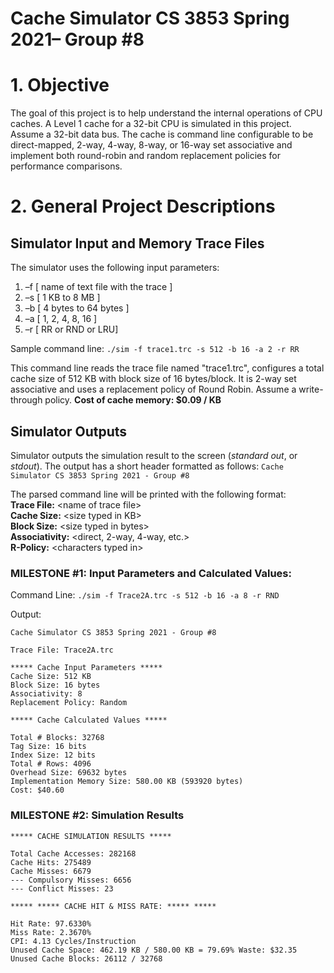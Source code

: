 # Cache Simulator CS 3853 Spring 2021– Group #8
# 1. Objective
The goal of this project is to help understand the internal operations of CPU caches. A Level 1 cache for a 32-bit CPU is simulated in this project. Assume a 32-bit data bus. The cache is command line configurable to be direct-mapped, 2-way, 4-way, 8-way, or 16-way set associative and implement both round-robin and random replacement policies for performance comparisons.

# 2. General Project Descriptions
##  Simulator Input and Memory Trace Files
The simulator uses the following input parameters:
1. –f <trace file name> [ name of text file with the trace ] 
2. –s <cache size in KB> [ 1 KB to 8 MB ] 
3. –b <block size> [ 4 bytes to 64 bytes ] 
4. –a <associativity> [ 1, 2, 4, 8, 16 ] 
5. –r <replacement policy> [ RR or RND or LRU]

Sample command line:
`./sim -f trace1.trc -s 512 -b 16 -a 2 -r RR`

This command line reads the trace file named "trace1.trc", configures a total cache size of 512 KB with block size of 16 bytes/block. It is 2-way set associative and uses a replacement policy of Round Robin. Assume a write-through policy. **Cost of cache memory: $0.09 / KB**

## Simulator Outputs
Simulator outputs the simulation result to the screen (*standard out*, or *stdout*). The output has a short header formatted as follows:
`Cache Simulator CS 3853 Spring 2021 - Group #8`

The parsed command line will be printed with the following format:<br>
**Trace File:**  &lt;name of trace file&gt;<br>
**Cache Size:**  &lt;size typed in KB&gt;<br>
**Block Size:**  &lt;size typed in bytes&gt;<br>
**Associativity:**  &lt;direct, 2-way, 4-way, etc.&gt;<br>
**R-Policy:**  &lt;characters typed in&gt;<br>

### MILESTONE #1: Input Parameters and Calculated Values:
Command Line:
`./sim -f Trace2A.trc -s 512 -b 16 -a 8 -r RND`

Output:
```
Cache Simulator CS 3853 Spring 2021 - Group #8

Trace File: Trace2A.trc

***** Cache Input Parameters *****
Cache Size: 512 KB
Block Size: 16 bytes
Associativity: 8
Replacement Policy: Random

***** Cache Calculated Values *****

Total # Blocks: 32768
Tag Size: 16 bits
Index Size: 12 bits
Total # Rows: 4096
Overhead Size: 69632 bytes
Implementation Memory Size: 580.00 KB (593920 bytes) 
Cost: $40.60
```
### MILESTONE #2: Simulation Results
```
***** CACHE SIMULATION RESULTS *****

Total Cache Accesses: 282168 
Cache Hits: 275489 
Cache Misses: 6679 
--- Compulsory Misses: 6656 
--- Conflict Misses: 23

***** ***** CACHE HIT & MISS RATE: ***** ***** 

Hit Rate: 97.6330% 
Miss Rate: 2.3670% 
CPI: 4.13 Cycles/Instruction 
Unused Cache Space: 462.19 KB / 580.00 KB = 79.69% Waste: $32.35 
Unused Cache Blocks: 26112 / 32768 
```
